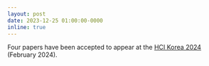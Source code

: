 ```yaml
---
layout: post
date: 2023-12-25 01:00:00-0000
inline: true
---
```


Four papers have been accepted to appear at the <a href="https://conference.hcikorea.org/hcik2024/"> HCI Korea 2024</a> (February 2024).
